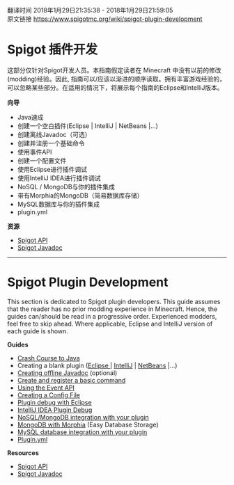 翻译时间 2018年1月29日21:35:38 - 2018年1月29日21:59:05  
原文链接 https://www.spigotmc.org/wiki/spigot-plugin-development

# Spigot 插件开发

这部分仅针对Spigot开发人员。本指南假定读者在 Minecraft 中没有以前的修改(modding)经验。因此, 指南可以/应该以渐进的顺序读取。拥有丰富游戏经验的，可以忽略某些部分。在适用的情况下，将展示每个指南的Eclipse和IntelliJ版本。

**向导**
- Java速成
- 创建一个空白插件(Eclipse | IntelliJ | NetBeans |...)
- 创建离线Javadoc（可选）
- 创建并注册一个基础命令
- 使用事件API
- 创建一个配置文件
- 使用Eclipse进行插件调试
- 使用IntelliJ IDEA进行插件调试
- NoSQL / MongoDB与你的插件集成
- 带有Morphia的MongoDB（简易数据库存储）
- MySQL数据库与你的插件集成
- plugin.yml

**资源**
- [Spigot API](https://hub.spigotmc.org/stash/projects/SPIGOT)
- [Spigot Javadoc](https://hub.spigotmc.org/javadocs/spigot/)
---
# Spigot Plugin Development

This section is dedicated to Spigot plugin developers. This guide assumes that the reader has no prior modding experience in Minecraft. Hence, the guides can/should be read in a progressive order. Experienced modders, feel free to skip ahead. Where applicable, Eclipse and IntelliJ version of each guide is shown.

**Guides**
- [Crash Course to Java](https://www.spigotmc.org/wiki/crash-course-to-java/)
- Creating a blank plugin ([Eclipse ](http://www.spigotmc.org/wiki/creating-a-blank-spigot-plugin-in-eclipse/?noRedirect=1)| [IntelliJ](http://www.spigotmc.org/wiki/creating-a-blank-spigot-plugin-in-intellijidea/) | [NetBeans](https://www.spigotmc.org/wiki/creating-a-blank-spigot-plugin-in-netbeans/) |...)
- [Creating offline Javadoc](https://www.spigotmc.org/wiki/creating-offline-javadoc-for-the-spigot-api/) (optional)
- [Create and register a basic command](https://www.spigotmc.org/wiki/create-a-simple-command/)
- [Using the Event API](http://www.spigotmc.org/wiki/using-the-event-api/?noRedirect=1)
- [Creating a Config File](http://www.spigotmc.org/wiki/creating-a-config-file/)
- [Plugin debug with Eclipse](http://www.spigotmc.org/wiki/eclipse-debug-your-plugin/?noRedirect=1)
- [IntelliJ IDEA Plugin Debug](https://www.spigotmc.org/wiki/intellij-debug-your-plugin/)
- [NoSQL/MongoDB integration with your plugin](http://www.spigotmc.org/wiki/using-mongodb/)
- [MongoDB with Morphia](https://www.spigotmc.org/wiki/mongodb-with-morphia/) (Easy Database Storage)
- [MySQL database integration with your plugin](http://www.spigotmc.org/wiki/mysql-database-integration-with-your-plugin/)
- [Plugin.yml](https://www.spigotmc.org/wiki/plugin-yml/)

**Resources**
- [Spigot API](https://hub.spigotmc.org/stash/projects/SPIGOT)
- [Spigot Javadoc](https://hub.spigotmc.org/javadocs/spigot/)
